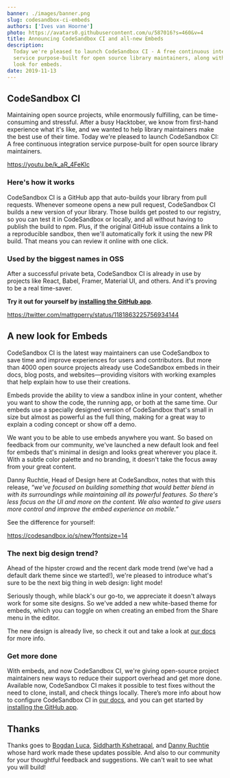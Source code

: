 ```yaml
---
banner: ./images/banner.png
slug: codesandbox-ci-embeds
authors: ['Ives van Hoorne']
photo: https://avatars0.githubusercontent.com/u/587016?s=460&v=4
title: Announcing CodeSandbox CI and all-new Embeds
description:
  Today we're pleased to launch CodeSandbox CI - A free continuous integration
  service purpose-built for open source library maintainers, along with a new
  look for embeds.
date: 2019-11-13
---
```


## CodeSandbox CI

Maintaining open source projects, while enormously fulfilling, can be
time-consuming and stressful. After a busy Hacktober, we know from first-hand
experience what it's like, and we wanted to help library maintainers make the
best use of their time. Today we're pleased to launch CodeSandbox CI: A free
continuous integration service purpose-built for open source library
maintainers.

https://youtu.be/k_aR_4FeKlc

### Here's how it works

CodeSandbox CI is a GitHub app that auto-builds your library⁠ from pull
requests. Whenever someone opens a new pull request, CodeSandbox CI builds a new
version of your library. Those builds get posted to our registry, so you can
test it in CodeSandbox or locally, and all without having to publish the build
to npm⁠. Plus, if the original GitHub issue contains a link to a reproducible
sandbox, then we'll automatically fork it using the new PR build. That means you
can review it online with one click.

### Used by the biggest names in OSS

After a successful private beta, CodeSandbox CI is already in use by projects
like React, Babel, Framer, Material UI, and others. And it's proving to be a
real time-saver.

**Try it out for yourself by
[installing the GitHub app](https://github.com/apps/codesandbox)**.

https://twitter.com/mattgperry/status/1181863225756934144

## A new look for Embeds

CodeSandbox CI is the latest way maintainers can use CodeSandbox to save time
and improve experiences for users and contributors. But more than 4000 open
source projects already use CodeSandbox embeds in their docs, blog posts, and
websites—providing visitors with working examples that help explain how to use
their creations.

Embeds provide the ability to view a sandbox inline in your content, whether you
want to show the code, the running app, or both at the same time. Our embeds use
a specially designed version of CodeSandbox that's small in size but almost as
powerful as the full thing, making for a great way to explain a coding concept
or show off a demo.

We want you to be able to use embeds anywhere you want. So based on feedback
from our community, we've launched a new default look and feel for embeds that's
minimal in design and looks great wherever you place it. With a subtle color
palette and no branding, it doesn't take the focus away from your great content.

Danny Ruchtie, Head of Design here at CodeSandbox, notes that with this release,
_“we've focused on building something that would better blend in with its
surroundings while maintaining all its powerful features. So there's less focus
on the UI and more on the content. We also wanted to give users more control and
improve the embed experience on mobile.”_

See the difference for yourself:

https://codesandbox.io/s/new?fontsize=14

### The next big design trend?

Ahead of the hipster crowd and the recent dark mode trend (we've had a default
dark theme since we started!), we're pleased to introduce what's sure to be the
next big thing in web design: light mode!

Seriously though, while black's our go-to, we appreciate it doesn't always work
for some site designs. So we've added a new white-based theme for embeds, which
you can toggle on when creating an embed from the Share menu in the editor.

The new design is already live, so check it out and take a look at
[our docs](https://codesandbox.io/docs/embedding) for more info.

### Get more done

With embeds, and now CodeSandbox CI, we're giving open-source project
maintainers new ways to reduce their support overhead and get more done.
Available now, CodeSandbox CI makes it possible to test fixes without the need
to clone, install, and check things locally. There’s more info about how to
configure CodeSandbox CI in [our docs](https://u2edh.csb.app/docs.html), and you
can get started by
[installing the GitHub app](https://github.com/apps/codesandbox).

## Thanks

Thanks goes to [Bogdan Luca](https://twitter.com/lucabogdan),
[Siddharth Kshetrapal](https://twitter.com/siddharthkp), and
[Danny Ruchtie](https://twitter.com/druchtie) whose hard work made these updates
possible. And also to our community for your thoughtful feedback and
suggestions. We can't wait to see what you will build!
